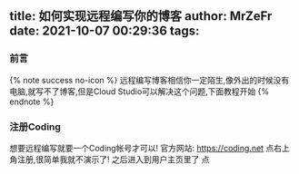 title: 如何实现远程编写你的博客
author: MrZeFr
date: 2021-10-07 00:29:36
tags:
---
### 前言
{% note success no-icon %}
远程编写博客相信你一定陌生,像外出的时候没有电脑,就写不了博客,但是Cloud Studio可以解决这个问题,下面教程开始
{% endnote %}
### 注册Coding
想要远程编写就要一个Coding帐号才可以!
官方网站: https://coding.net
点右上角注册,很简单我就不演示了!
之后进入到用户主页里了
点


